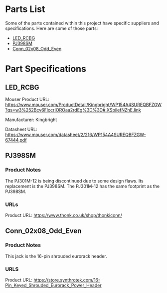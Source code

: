 # Parts List

Some of the parts contained within this project have specific suppliers and specifications.
Here are some of those parts:

* [LED_RCBG](#led_rcbg)
* [PJ398SM](#pj398sm)
* [Conn_02x08_Odd_Even](#conn_02x08_odd_even)

# Part Specifications

## LED_RCBG
Mouser Product URL:
https://www.mouser.com/ProductDetail/Kingbright/WP154A4SUREQBFZGW?qs=w3%252Bcv6FlocrIOROaa2rdEg%3D%3D#.XSbilefNZhE.link

Manufacturer: Kingbright

Datasheet URL:
https://www.mouser.com/datasheet/2/216/WP154A4SUREQBFZGW-67444.pdf

## PJ398SM
### Product Notes
The PJ301M-12 is being discontinued due to some design flaws. Its replacement is the PJ398SM.
The PJ301M-12 has the same footprint as the PJ398SM.

### URLs
Product URL:
https://www.thonk.co.uk/shop/thonkiconn/

## Conn_02x08_Odd_Even
### Product Notes
This jack is the 16-pin shrouded eurorack header.

### URLS
Product URL:
https://store.synthrotek.com/16-Pin_Keyed_Shrouded_Eurorack_Power_Header
